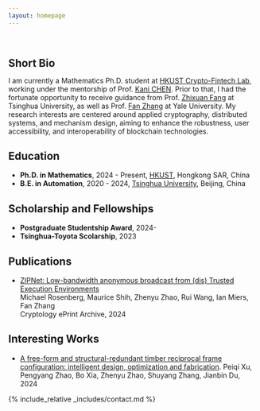 ```yaml
---
layout: homepage
---
```


<h1 id="about-me"></h1>

<h2 style="margin: 60px 0px 10px;">Short Bio</h2>

I am currently a Mathematics Ph.D. student at [HKUST Crypto-Fintech Lab](http://cryptofintechlabhk.net/), working under the mentorship of Prof. [Kani CHEN](https://facultyprofiles.hkust.edu.hk/profiles.php?profile=kani-chen-makchen). Prior to that, I had the fortunate opportunity to receive guidance from Prof. [Zhixuan Fang](https://people.iiis.tsinghua.edu.cn/~fang/) at Tsinghua University, as well as Prof. [Fan Zhang](https://www.fanzhang.me/) at Yale University. My research interests are centered around applied cryptography, distributed systems, and mechanism design, aiming to enhance the robustness, user accessibility, and interoperability of blockchain technologies.

<!-- ## Research Interest

- **Ion-material Simulation:** SRIM, SDTrimSP, RustBCA
- **Ion Irradiation/Implantation**
- **Machine Learning:** fairness AI, penalization and augmentation methods
- **E-field controlled magnetization** VCMA, Strain-mediated ME (Magnetoelectric) Effects, Straintronic, iontronic, E-filed induced spin reorientation, SOT.
- **Micro-, Nanofabrication**
- **Neuromorphic Computing** Neuromorphic Sensing and Perception, Hybrid Computing Systems, Brain-Inspired Robotics -->

## Education

- **Ph.D. in Mathematics**, 2024 - Present, [HKUST](https://www.universite-paris-saclay.fr/), Hongkong SAR, China
- **B.E. in Automation**, 2020 - 2024, [Tsinghua University](https://www.au.tsinghua.edu.cn/en/), Beijing, China

## Scholarship and Fellowships

<!-- ## Grants and Fellowships -->

- **Postgraduate Studentship Award**, 2024-
- **Tsinghua-Toyota Scolarship**, 2023

## Publications

- [ZIPNet: Low-bandwidth anonymous broadcast from (dis) Trusted Execution Environments](https://eprint.iacr.org/2024/1227.pdf)  
  Michael Rosenberg, Maurice Shih, Zhenyu Zhao, Rui Wang, Ian Miers, Fan Zhang  
  Cryptology ePrint Archive, 2024

## Interesting Works

- [A free-form and structural-redundant timber reciprocal frame configuration: intelligent design, optimization and fabrication](https://assets-eu.researchsquare.com/files/rs-4799666/v1_covered_a4eaa3ba-6404-400e-98a7-ca19804d2494.pdf?c=1730098115).
  Peiqi Xu, Pengyang Zhao, Bo Xia, Zhenyu Zhao, Shuyang Zhang, Jianbin Du, 2024

<!-- ## Professional Affiliations
- **Marie Curie Alumni Association Member**, 2021 - Present
- **The European Magnetism Association (EMA) Member**, 2021 - Present -->

<!-- ## Certificates

<div data-iframe-width="150" data-iframe-height="270" data-share-badge-id="343635de-7d0f-43ea-922d-432566a4b1e5" data-share-badge-host="https://www.credly.com"></div><script type="text/javascript" async src="//cdn.credly.com/assets/utilities/embed.js"></script> -->

<!-- {% include_relative _includes/news.md %} -->

<!-- {% include_relative _includes/projects.md %} -->

<!-- {% include_relative _includes/conference.md %} -->

{% include_relative _includes/contact.md %}

